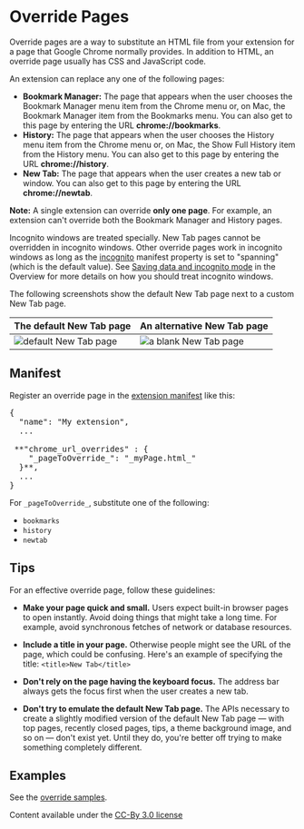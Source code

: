 # Override Pages

<style>#pics { margin:2em 1em 1.5em; } #pics td { text-align:center; width:50%!important; border:none; padding:0 1em; font-size:90%; } #pics img { width:188; height:246; border:none; }</style>

Override pages are a way to substitute an HTML file from your extension for a page that Google Chrome normally provides. In addition to HTML, an override page usually has CSS and JavaScript code.

An extension can replace any one of the following pages:

*   **Bookmark Manager:** The page that appears when the user chooses the Bookmark Manager menu item from the Chrome menu or, on Mac, the Bookmark Manager item from the Bookmarks menu. You can also get to this page by entering the URL **chrome://bookmarks**.
*   **History:** The page that appears when the user chooses the History menu item from the Chrome menu or, on Mac, the Show Full History item from the History menu. You can also get to this page by entering the URL **chrome://history**.
*   **New Tab:** The page that appears when the user creates a new tab or window. You can also get to this page by entering the URL **chrome://newtab**.

**Note:** A single extension can override **only one page**. For example, an extension can't override both the Bookmark Manager and History pages.

Incognito windows are treated specially. New Tab pages cannot be overridden in incognito windows. Other override pages work in incognito windows as long as the [incognito](manifest/incognito) manifest property is set to "spanning" (which is the default value). See [Saving data and incognito mode](overview#incognito) in the Overview for more details on how you should treat incognito windows.

The following screenshots show the default New Tab page next to a custom New Tab page.

| **The default New Tab page** | **An alternative New Tab page** |
|---|---|
| ![default New Tab page](/static/images/ntp-default.png) | ![a blank New Tab page](/static/images/ntp-blank.png) |

## Manifest

Register an override page in the [extension manifest](manifest) like this:

<pre>{
  "name": "My extension",
  ...

 **"chrome_url_overrides" : {
    "_pageToOverride_": "_myPage.html_"
  }**,
  ...
}</pre>

For `_pageToOverride_`, substitute one of the following:

*   `bookmarks`
*   `history`
*   `newtab`

## Tips

For an effective override page, follow these guidelines:

*   **Make your page quick and small.**
    Users expect built-in browser pages to open instantly. Avoid doing things that might take a long time. For example, avoid synchronous fetches of network or database resources.

*   **Include a title in your page.**
    Otherwise people might see the URL of the page, which could be confusing. Here's an example of specifying the title: `<title>New Tab</title>`

*   **Don't rely on the page having the keyboard focus.**
    The address bar always gets the focus first when the user creates a new tab.

*   **Don't try to emulate the default New Tab page.**
    The APIs necessary to create a slightly modified version of the default New Tab page — with top pages, recently closed pages, tips, a theme background image, and so on — don't exist yet. Until they do, you're better off trying to make something completely different.

## Examples

See the [override samples](samples#search:chrome_url_overrides).

<footer id="cc-info">

Content available under the [CC-By 3.0 license](http://creativecommons.org/licenses/by/3.0/)

</footer>